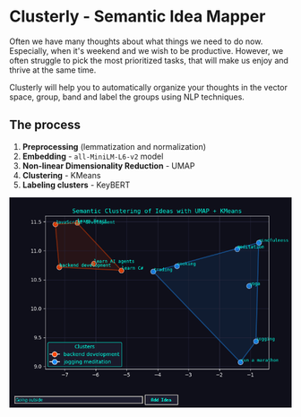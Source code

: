 # Clusterly - Semantic Idea Mapper

Often we have many thoughts about what things we need to do now.
Especially, when it's weekend and we wish to be productive.
However, we often struggle to pick the most prioritized tasks,
that will make us enjoy and thrive at the same time.

Clusterly will help you to automatically organize your thoughts in the vector space,
group, band and label the groups using NLP techniques.

## The process

1. **Preprocessing** (lemmatization and normalization)
2. **Embedding** - `all-MiniLM-L6-v2` model
3. **Non-linear Dimensionality Reduction** - UMAP
4. **Clustering** - KMeans
5. **Labeling clusters** - KeyBERT

![alt text](images/image.png)
